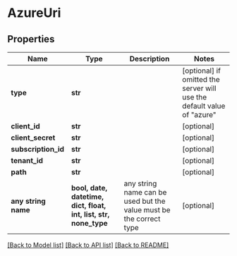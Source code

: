 # AzureUri


## Properties
Name | Type | Description | Notes
------------ | ------------- | ------------- | -------------
**type** | **str** |  | [optional]  if omitted the server will use the default value of "azure"
**client_id** | **str** |  | [optional] 
**client_secret** | **str** |  | [optional] 
**subscription_id** | **str** |  | [optional] 
**tenant_id** | **str** |  | [optional] 
**path** | **str** |  | [optional] 
**any string name** | **bool, date, datetime, dict, float, int, list, str, none_type** | any string name can be used but the value must be the correct type | [optional]

[[Back to Model list]](../README.md#documentation-for-models) [[Back to API list]](../README.md#documentation-for-api-endpoints) [[Back to README]](../README.md)


